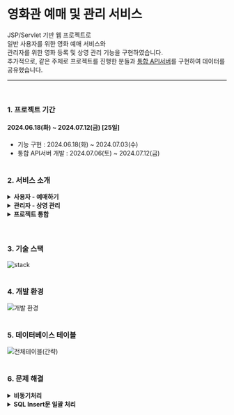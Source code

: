 # 영화관 예매 및 관리 서비스

JSP/Servlet 기반 웹 프로젝트로<br>
일반 사용자를 위한 영화 예매 서비스와<br>
관리자를 위한 영화 등록 및 상영 관리 기능을 구현하였습니다.<br>
추가적으로, 같은 주제로 프로젝트를 진행한 분들과 [통합 API서버](https://github.com/JinhwanU/Cinema-API.git)를 구현하여 데이터를 공유했습니다.<br>
*******************
<br>

### 1. 프로젝트 기간

#### **2024.06.18(화) ~ 2024.07.12(금) [25일]**
  - 기능 구현 : 2024.06.18(화) ~ 2024.07.03(수)
  - 통합 API서버 개발 : 2024.07.06(토) ~ 2024.07.12(금)
<br><br>

### 2. 서비스 소개

<details>
   <summary><b>사용자 - 예매하기</b></summary>
<div markdown="1">

#### <mark>1. 상영 시간표에서 영화와 시간을 선택합니다</mark><br>
![예매 - 영화선택](https://github.com/user-attachments/assets/e99321cc-aa68-4bdd-a50b-ac3ea1825ef7)
*****************
#### <mark>2. 인원 설정 후 원하는 좌석을 선택하고 결제합니다.</mark><br>
![예매 - 좌석선택](https://github.com/user-attachments/assets/a754e4cd-4af5-47ae-99cd-01bd73ae2302)
*****************
<br><br><br>
</div>
</details>



<details>
   <summary><b>관리자 - 상영 관리</b></summary>
<div markdown="1">

#### <mark>1. 영화관에서 상영하고자 하는 영화를 검색하여 등록합니다.</mark><br>
![관리자 - 영화 등록](https://github.com/user-attachments/assets/6c64ca53-ff9f-4f25-9a04-9488147c258d)
*****************
#### <mark>2. 상영 일정을 등록합니다.</mark><br>
![관리자 - 상영일정 등록](https://github.com/user-attachments/assets/5b269aa5-e04d-4f56-a6a2-6026eb6dab35)
*****************
#### <mark>3. 날짜 및 상영관별로 상영 일정을 확인합니다.</mark><br>
![관리자 - 상영일정 관리](https://github.com/user-attachments/assets/20e746c3-b842-4b82-a3d2-2e591baaa3df)
*****************
<br><br><br>
</div>
</details>



<details>
   <summary><b>프로젝트 통합</b></summary>
<div markdown="1">

#### <mark>1. 통합 API서버에 HTTP 요청을 보내 다른 사람의 DB 데이터를 주고받을 수 있습니다. </mark><br>
![통합](https://github.com/user-attachments/assets/fb0b1d10-7a7e-4d2d-a700-db7b53d68972)
*****************
#### <mark>2. 다른 사람이 만든 상영일정 데이터를 가져와 예매 또한 가능합니다. </mark><br>
다음은 통합 API서버 기능 영상입니다.(3분)<br>
[구글드라이브 링크](https://drive.google.com/file/d/1ZK3ltfcLu2cVKy-n1gs8Up-pn9Xm4k_T/view?usp=sharing)
*****************
<br><br><br>
</div>
</details>
<br><br>

### 3. 기술 스택
![stack](https://github.com/user-attachments/assets/37deadb9-ad2c-4480-a3f3-0aa1e0f870b7)
<br><br>

### 4. 개발 환경
![개발 환경](https://github.com/user-attachments/assets/93c9a2c5-fff6-4a1d-8773-99264774642b)
<br><br>

### 5. 데이터베이스 테이블
![전체테이블(간략)](https://github.com/user-attachments/assets/8da44ec6-2ad5-4afa-8731-cb92c4b10842)
<br><br>

### 6. 문제 해결

<details>
<summary><b>비동기처리</b></summary>
<div markdown="1">       

<b><h3>문제 상황</h3></b>
비동기처리를 위해 Fetch API를 통해 입력 데이터를 전송하였으나 return 값이 비정상적인 상황<br>
<b><h3>문제 원인</h3></b>
HTTP 통신을 통해 데이터를 주고 받을 때는 데이터를 JSON 객체로 변경하여야한다.<br>
(단순 문자열, XML, YAML, HTML Form data 등과 같이 예외인 경우도 있다.)<br>
<b><h3>해결 방법</h3></b>
GSON 라이브러리를 사용하여 데이터를 JSON 객체로 변경해주었다.
<br><hr>
</div>
</details>


<details>
<summary><b>SQL Insert문 일괄 처리</b></summary>
<div markdown="1">       
<b><h3>문제 상황</h3></b>
'영화 상영일정 하나를 만들 때 좌석 100개가 함께 생성되어야한다'는 로직을 처리해야 하는 상황<br>
쿼리를 100번 따로 실행하면 프로그램 성능에 문제가 있을 것이라 생각하여 일괄 처리하는 방법을 모색하였다.<br>
<b><h3>해결 방법</h3></b>
Oracle DB를 사용하기 때문에 PL/SQL 블록으로 묶어 Insert문 100개를 한번에 서버로 전송하였다.<br>
반복처리는 myBatis의 foreach문을 활용하였다.<br>
<b><h3>느낀점</h3></b>
처음에 PL/SQL로 묶어 서버에 한번에 보냈을 때는 이 방법이 Batch처리인 줄 알았다.<br>
하지만 이 방식은 Batch처리가 아니며 Insert문의 개수만큼 트랜잭션이 생성된다는 사실을 알게되었다.<br>
(Batch 처리는 모든 Insert문을 한번에 처리하기 때문에 트랜잭션이 단 한개만 생성된다)<br>
차이점을 알게 됐으니 다음 프로젝트에서는 꼭 Batch처리를 해보도록 하겠다<br>
   
<br><hr>
</div>
</details>

<br><br>
